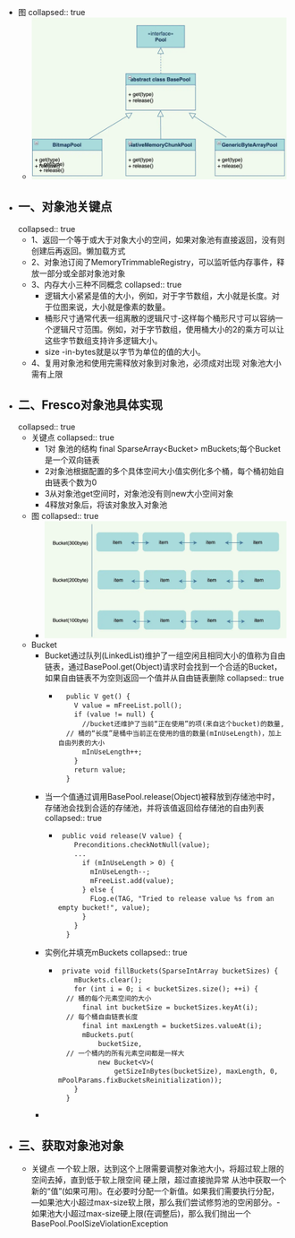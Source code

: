 - 图
  collapsed:: true
	- ![image.png](../assets/image_1684400266592_0.png)
- ## 一、对象池关键点
  collapsed:: true
	- 1、返回一个等于或大于对象大小的空间，如果对象池有直接返回，没有则创建后再返回。懒加载方式
	- 2、对象池订阅了MemoryTrimmableRegistry，可以监听低内存事件，释放一部分或全部对象池对象
	- 3、内存大小三种不同概念
	  collapsed:: true
		- 逻辑大小紧紧是值的大小，例如，对于字节数组，大小就是长度。对于位图来说，大小就是像素的数量。
		- 桶形尺寸通常代表一组离散的逻辑尺寸-这样每个桶形尺寸可以容纳一个逻辑尺寸范围。例如，对于字节数组，使用桶大小的2的乘方可以让这些字节数组支持许多逻辑大小。
		- size -in-bytes就是以字节为单位的值的大小。
	- 4、复用对象池和使用完需释放对象到对象池，必须成对出现
	  对象池大小需有上限
- ## 二、Fresco对象池具体实现
  collapsed:: true
	- 关键点
	  collapsed:: true
		- 1对 象池的结构
		  final SparseArray<Bucket<V>> mBuckets;每个Bucket是一个双向链表
		- 2对象池根据配置的多个具体空间大小值实例化多个桶，每个桶初始自由链表个数为0
		- 3从对象池get空间时，对象池没有则new大小空间对象
		- 4释放对象后，将该对象放入对象池
	- 图
	  collapsed:: true
		- ![image.png](../assets/image_1684400373565_0.png)
	- Bucket
		- Bucket通过队列(LinkedList)维护了一组空闲且相同大小的值称为自由链表，通过BasePool.get(Object)请求时会找到一个合适的Bucket，如果自由链表不为空则返回一个值并从自由链表删除
		  collapsed:: true
			- ```
			    public V get() {
			      V value = mFreeList.poll();
			      if (value != null) {
			        //bucket还维护了当前“正在使用”的项(来自这个bucket)的数量,
			  	// 桶的“长度”是桶中当前正在使用的值的数量(mInUseLength)，加上自由列表的大小
			        mInUseLength++;
			      }
			      return value;
			    }
			  ```
		- 当一个值通过调用BasePool.release(Object)被释放到存储池中时，存储池会找到合适的存储池，并将该值返回给存储池的自由列表
		  collapsed:: true
			- ```
			   public void release(V value) {
			      Preconditions.checkNotNull(value);
			      ...
			        if (mInUseLength > 0) {
			          mInUseLength--;
			          mFreeList.add(value);
			        } else {
			          FLog.e(TAG, "Tried to release value %s from an empty bucket!", value);
			        }
			      }
			    }
			  ```
		- 实例化并填充mBuckets
		  collapsed:: true
			- ```
			   private void fillBuckets(SparseIntArray bucketSizes) {
			      mBuckets.clear();
			      for (int i = 0; i < bucketSizes.size(); ++i) {
			  	// 桶的每个元素空间的大小
			        final int bucketSize = bucketSizes.keyAt(i);
			  	// 每个桶自由链表长度
			        final int maxLength = bucketSizes.valueAt(i);
			        mBuckets.put(
			            bucketSize,
			  	// 一个桶内的所有元素空间都是一样大
			            new Bucket<V>(
			                getSizeInBytes(bucketSize), maxLength, 0, mPoolParams.fixBucketsReinitialization));
			      }
			    }
			  ```
		-
- ## 三、获取对象池对象
	- 关键点
	  一个软上限，达到这个上限需要调整对象池大小，将超过软上限的空间去掉，直到低于软上限空间
	  硬上限，超过直接抛异常
	  从池中获取一个新的“值”(如果可用)。在必要时分配一个新值。如果我们需要执行分配，—如果池大小超过max-size软上限，那么我们尝试修剪池的空闲部分。-如果池大小超过max-size硬上限(在调整后)，那么我们抛出一个BasePool.PoolSizeViolationException